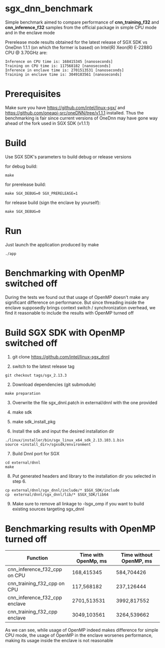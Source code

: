 # sgx_dnn_benchmark

Simple benchmark aimed to compare performance of **cnn_training_f32** and **cnn_inference_f32** samples from the official package in simple CPU mode and in the enclave mode

Prerelease mode results obtained for the latest release of SGX SDK vs OneDnn 1.1.1 (on which the former is based) on Intel(R) Xeon(R) E-2288G CPU @ 3.70GHz are:

```
Inference on CPU time is: 168415345 [nanoseconds] 
Training on CPU time is: 117568182 [nanoseconds] 
Inference in enclave time is: 2701513531 [nanoseconds] 
Training in enclave time is: 3049103561 [nanoseconds] 
```

# Prerequisites 
Make sure you have https://github.com/intel/linux-sgx/ and https://github.com/oneapi-src/oneDNN/tree/v1.1.1 installed.
Thus the benchmarking is fair since current versions of OneDnn may have gone way ahead of the fork used in SGX SDK (v1.1.1)

# Build
Use SGX SDK's parameters to build debug or release versions

for debug build:
```
make
```

for prerelease build:
```
make SGX_DEBUG=0 SGX_PRERELEASE=1
```

for release build (sign the enclave by yourself):
```
make SGX_DEBUG=0
```

# Run
Just launch the application produced by make

```
./app
```

# Benchmarking with OpenMP switched off
During the tests we found out that usage of OpenMP doesn't make any significant difference on performance. But since threading inside the enclave supposedly brings context switch / synchronization overhead, we find it reasonable to include the results with OpenMP turned off

# Build SGX SDK with OpenMP switched off

1. git clone https://github.com/intel/linux-sgx_dnnl

2. switch to the latest release tag

```
git checkout tags/sgx_2.13.3
```

2. Download dependencies (git submodule)

```
make preparation
```

3. Overwrite the file sgx_dnnl.patch in external/dnnl with the one provided

4. make sdk

5. make sdk_install_pkg

6. Install the sdk and input the desired installation dir
```
./linux/installer/bin/sgx_linux_x64_sdk_2.13.103.1.bin
source <install_dir>/sgxsdk/environment
```

7. Build Dnnl port for SGX 

```
cd external/dnnl
make
```

8. Put generated headers and library to the installation dir you selected in step 6.

```
cp external/dnnl/sgx_dnnl/include/* $SGX_SDK/include
cp  external/dnnl/sgx_dnnl/lib/* $SGX_SDK/lib64
```

9. Make sure to remove all linkage to -lsgx_omp if you want to build existing sources targeting sgx_dnnl

# Benchmarking results with OpenMP turned off

| Function                        | Time with OpenMp, ms  | Time without OpenMP, ms |
| ------------------------------- | --------------------- | ----------------------- |
| cnn_inference_f32_cpp on CPU    |            168,415345 |              584,704426 |
| cnn_training_f32_cpp on CPU     |            117,568182 |              237,126444 |
| cnn_inference_f32_cpp enclave   |           2701,513531 |             3992,817552 |
| cnn_training_f32_cpp enclave    |           3049,103561 |             3264,539662 |

As we can see, while usage of OpenMP indeed makes difference for simple CPU mode, the usage of OpenMP in the enclave worsenes performance, making its usage inside the enclave is not reasonable
